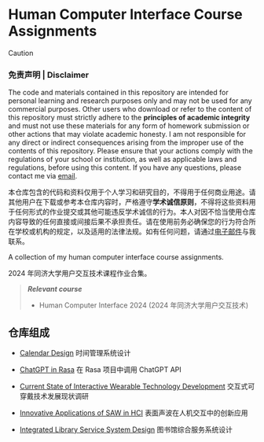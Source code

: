 # Human Computer Interface Course Assignments

> [!CAUTION]
> ### 免责声明 | Disclaimer
>
> The code and materials contained in this repository are intended for personal learning and research purposes only and may not be used for any commercial purposes. Other users who download or refer to the content of this repository must strictly adhere to the **principles of academic integrity** and must not use these materials for any form of homework submission or other actions that may violate academic honesty. I am not responsible for any direct or indirect consequences arising from the improper use of the contents of this repository. Please ensure that your actions comply with the regulations of your school or institution, as well as applicable laws and regulations, before using this content. If you have any questions, please contact me via [email](mailto:minmuslin@outlook.com).
>
> 本仓库包含的代码和资料仅用于个人学习和研究目的，不得用于任何商业用途。请其他用户在下载或参考本仓库内容时，严格遵守**学术诚信原则**，不得将这些资料用于任何形式的作业提交或其他可能违反学术诚信的行为。本人对因不恰当使用仓库内容导致的任何直接或间接后果不承担责任。请在使用前务必确保您的行为符合所在学校或机构的规定，以及适用的法律法规。如有任何问题，请通过[电子邮件](mailto:minmuslin@outlook.com)与我联系。

A collection of my human computer interface course assignments.

2024 年同济大学用户交互技术课程作业合集。

> ***Relevant course***
> * Human Computer Interface 2024 (2024 年同济大学用户交互技术)

## 仓库组成

* [Calendar Design](Calendar_Design)
时间管理系统设计

* [ChatGPT in Rasa](ChatGPT_in_Rasa)
在 Rasa 项目中调用 ChatGPT API

* [Current State of Interactive Wearable Technology Development](Current_State_of_Interactive_Wearable_Technology_Development)
交互式可穿戴技术发展现状调研

* [Innovative Applications of SAW in HCI](Innovative_Applications_of_SAW_in_HCI)
表面声波在人机交互中的创新应用

* [Integrated Library Service System Design](Integrated_Library_Service_System_Design)
图书馆综合服务系统设计
